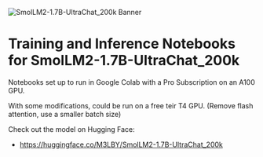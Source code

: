 ![SmolLM2-1.7B-UltraChat_200k Banner](https://imagedelivery.net/tQa_QONPmkASFny9ZSDT4A/7b7d93d3-72fb-4a22-e4cf-d762d314c100/public)

# Training and Inference Notebooks for SmolLM2-1.7B-UltraChat_200k

Notebooks set up to run in Google Colab with a Pro Subscription on an A100 GPU. 

With some modifications, could be run on a free teir T4 GPU. (Remove flash attention, use a smaller batch size)

Check out the model on Hugging Face: 
- https://huggingface.co/M3LBY/SmolLM2-1.7B-UltraChat_200k
